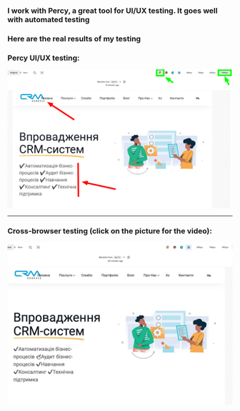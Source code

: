 ### I work with Percy, a great tool for UI/UX testing. It goes well with automated testing
### Here are the real results of my testing

### Percy UI/UX testing:

![Bug1](https://github.com/SerhiiQAA/PercyTests/blob/main/images/Bug1.png)
___________________




### Cross-browser testing (click on the picture for the video):
![Bug1](https://github.com/SerhiiQAA/PercyTests/blob/main/images/CrossbrowserTest.gif)
